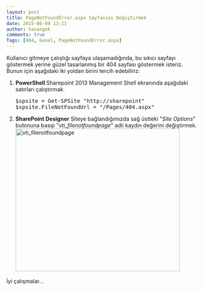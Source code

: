 ```yaml
---
layout: post
title: PageNotFoundError.aspx Sayfasını Değiştirmek
date: 2015-06-09 13:11
author: hasangok
comments: true
Tags: [404, Genel, PageNotFoundError.aspx]
---
```

Kullanıcı gitmeye çalıştığı sayfaya ulaşamadığında, bu sıkıcı sayfayı göstermek yerine güzel tasarlanmış bir 404 sayfası göstermek isteriz. Bunun için aşağıdaki iki yoldan birini tercih edebiliriz:
<ol>
	<li><strong>PowerShell
</strong>Sharepoint 2013 Management Shell ekranında aşağıdaki satırları çalıştırmak.
<pre class="lang:ps decode:true  ">$spsite = Get-SPSite "http://sharepoint"
$spsite.FileNotFoundUrl = "/Pages/404.aspx"</pre>
</li>
	<li><strong>SharePoint Designer</strong>
Siteye bağlandığımızda sağ üstteki "<em>Site Options</em>" butonuna basıp "<em>vti_filenotfoundpage</em>" adlı kaydın değerini değiştirmek.
<img class="alignnone size-full wp-image-815" src="http://www.hasangok.com.tr/wp-content/uploads/2015/06/vti_filenotfoundpage.png" alt="vti_filenotfoundpage" width="428" height="373" /></li>
</ol>
İyi çalışmalar...
